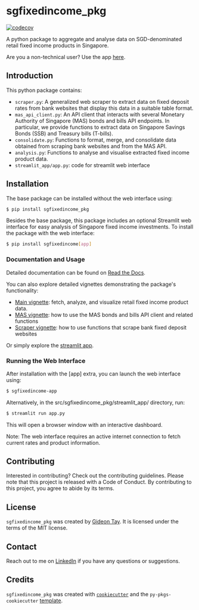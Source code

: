 # sgfixedincome_pkg

[![codecov](https://codecov.io/gh/GidTay/sgfixedincome_pkg/branch/main/graph/badge.svg)](https://codecov.io/gh/GidTay/sgfixedincome_pkg)

A python package to aggregate and analyse data on SGD-denominated retail fixed income products in Singapore.

Are you a non-technical user? Use the app [here](https://sgfixedincome.streamlit.app/).

## Introduction

This python package contains:

- `scraper.py`: A generalized web scraper to extract data on fixed deposit rates from bank websites that display this data in a suitable table format.
- `mas_api_client.py`: An API client that interacts with several Monetary Authority of Singapore (MAS) bonds and bills API endpoints. In particular, we provide functions to extract data on Singapore Savings Bonds (SSB) and Treasury bills (T-bills).
- `consolidate.py`: Functions to format, merge, and consolidate data obtained from scraping bank websites and from the MAS API.
- `analysis.py`: Functions to analyse and visualise extracted fixed income product data.
- `streamlit_app/app.py`: code for streamlit web interface 

## Installation

The base package can be installed without the web interface using:

```bash
$ pip install sgfixedincome_pkg
```

Besides the base package, this package includes an optional Streamlit web interface for easy analysis of Singapore fixed income investments. To install the package with the web interface:

```bash
$ pip install sgfixedincome[app]
```

### Documentation and Usage

Detailed documentation can be found on [Read the Docs](https://sgfixedincome-pkg.readthedocs.io/en/latest/).

You can also explore detailed vignettes demonstrating the package's functionality:

- [Main vignette](docs/vignettes/vignette_main.ipynb): fetch, analyze, and visualize retail fixed income product data.
- [MAS vignette](docs/vignettes/vignette_mas.ipynb): how to use the MAS bonds and bills API client and related functions
- [Scraper vignette](docs/vignettes/vignette_scraper.ipynb): how to use functions that scrape bank fixed deposit websites

Or simply explore the [streamlit app](https://sgfixedincome.streamlit.app/).

### Running the Web Interface
After installation with the [app] extra, you can launch the web interface using:
```bash
$ sgfixedincome-app
```

Alternatively, in the src/sgfixedincome_pkg/streamlit_app/ directory, run:
```bash
$ streamlit run app.py
```

This will open a browser window with an interactive dashboard.

Note: The web interface requires an active internet connection to fetch current rates and product information.

## Contributing

Interested in contributing? Check out the contributing guidelines. Please note that this project is released with a Code of Conduct. By contributing to this project, you agree to abide by its terms.

## License

`sgfixedincome_pkg` was created by [Gideon Tay](https://github.com/GidTay). It is licensed under the terms of the MIT license.

## Contact

Reach out to me on [LinkedIn](https://www.linkedin.com/in/gideon-tay-yee-chuen/) if you have any questions or suggestions.

## Credits

`sgfixedincome_pkg` was created with [`cookiecutter`](https://cookiecutter.readthedocs.io/en/latest/) and the `py-pkgs-cookiecutter` [template](https://github.com/py-pkgs/py-pkgs-cookiecutter).
